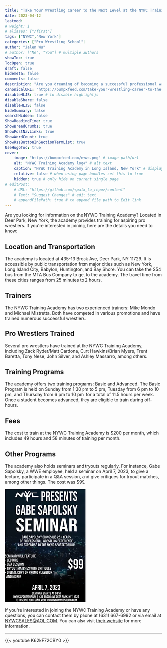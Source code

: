```yaml
---
title: "Take Your Wrestling Career to the Next Level at the NYWC Training Academy"
date: 2023-04-12
lastmod:
# weight: 1
# aliases: ["/first"]
tags: ["NYWC","New York"]
categories: ["Pro Wrestling School"]
author: "Jalen Wu"
# author: ["Me", "You"] # multiple authors
showToc: true
TocOpen: true
draft: false
hidemeta: false
comments: false
description: "Are you dreaming of becoming a successful professional wrestler? Do you want to learn from experienced trainers who have worked with WWE, ROH, and other top promotions? Look no further than NYWC Training Academy, Long Island's oldest and most successful wrestling school. With a proven track record of producing dynamic wrestlers who have gone on to work with WWE, AEW, Impact, and NJPW, NYWC offers comprehensive training led by top trainers Mike Mondo and Michael Mistretta. From the basics to advanced techniques, you'll learn everything you need to know to be successful in the industry. Join the ranks of NYWC graduates like Zack Ryder/Matt Cardona, Curt Hawkins/Brian Myers, Tony Nese, and more. Training is affordable at just $200 per month, with flexible scheduling options available. Don't wait to take your wrestling career to the next level – enroll in NYWC Training Academy today!"
canonicalURL: "https://bumpxfeed.com/take-your-wrestling-career-to-the-next-level-at-the-nywc-training-academy"
disableHLJS: true # to disable highlightjs
disableShare: false
disableHLJS: false
hideSummary: false
searchHidden: false
ShowReadingTime: true
ShowBreadCrumbs: true
ShowPostNavLinks: true
ShowWordCount: true
ShowRssButtonInSectionTermList: true
UseHugoToc: true
cover:
    image: "https://bumpxfeed.com/nywc.png" # image path/url
    alt: "NYWC Training Academy logo" # alt text
    caption: "NYWC Training Academy in Long Island, New York" # display caption under cover
    relative: false # when using page bundles set this to true
    hidden: true # only hide on current single page
# editPost:
    # URL: "https://github.com/<path_to_repo>/content"
    # Text: "Suggest Changes" # edit text
    # appendFilePath: true # to append file path to Edit link
---
```


Are you looking for information on the NYWC Training Academy? Located in Deer Park, New York, the academy provides training for aspiring pro wrestlers. If you're interested in joining, here are the details you need to know:

## Location and Transportation
The academy is located at 435-13 Brook Ave, Deer Park, NY 11729. It is accessible by public transportation from major cities such as New York, Long Island City, Babylon, Huntington, and Bay Shore. You can take the S54 bus from the MTA Bus Company to get to the academy. The travel time from these cities ranges from 25 minutes to 2 hours.

## Trainers
The NYWC Training Academy has two experienced trainers: Mike Mondo and Michael Mistretta. Both have competed in various promotions and have trained numerous successful wrestlers.

## Pro Wrestlers Trained
Several pro wrestlers have trained at the NYWC Training Academy, including Zack Ryder/Matt Cardona, Curt Hawkins/Brian Myers, Trent Baretta, Tony Nese, John Silver, and Ashley Massarro, among others.

## Training Programs
The academy offers two training programs: Basic and Advanced. The Basic Program is held on Sunday from 1:30 pm to 5 pm, Tuesday from 6 pm to 10 pm, and Thursday from 6 pm to 10 pm, for a total of 11.5 hours per week. Once a student becomes advanced, they are eligible to train during off-hours.

## Fees
The cost to train at the NYWC Training Academy is $200 per month, which includes 49 hours and 58 minutes of training per month.

## Other Programs
The academy also holds seminars and tryouts regularly. For instance, Gabe Sapolsky, a WWE employee, held a seminar on April 7, 2023, to give a lecture, participate in a Q&A session, and give critiques for tryout matches, among other things. The cost was $99.

![Gabe Sapolsky was at the NYC Sportatorium on April 7, 2023 to hold a seminar for aspiring pro wrestlers](seminar.png)

If you're interested in joining the NYWC Training Academy or have any questions, you can contact them by phone at (631) 667-6992 or via email at NYWCSALES@AOL.COM. You can also visit [their website](https://www.nywcwrestling.com/training-academy) for more information.

---

{{< youtube K62kF72CBY0 >}}
